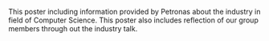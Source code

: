 This poster including information provided by Petronas about the industry in field of Computer Science.
This poster also includes reflection of our group members through out the industry talk.
